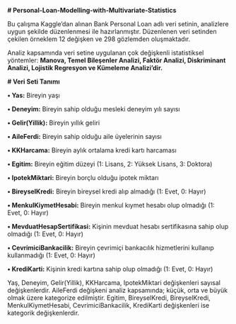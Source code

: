 **# Personal-Loan-Modelling-with-Multivariate-Statistics**

  Bu çalışma Kaggle’dan alınan Bank Personal Loan adlı veri setinin, 
analizlere uygun şekilde düzenlenmesi ile hazırlanmıştır. Düzenlenen veri setinden 
çekilen örneklem 12 değişken ve 298 gözlemden oluşmaktadır.


  Analiz kapsamında veri setine uygulanan çok değişkenli istatistiksel yöntemler: 
**Manova, Temel Bileşenler Analizi, Faktör Analizi, Diskriminant Analizi, Lojistik 
Regresyon ve Kümeleme Analizi’dir.**


**# Veri Seti Tanımı**

**• Yas:** Bireyin yaşı

**• Deneyim:** Bireyin sahip olduğu mesleki deneyim yılı sayısı

**• Gelir(Yillik):** Bireyin yıllık geliri

**• AileFerdi:** Bireyin sahip olduğu aile üyelerinin sayısı

**• KKHarcama:** Bireyin aylık ortalama kredi kartı harcaması

**• Egitim:** Bireyin eğitim düzeyi (1: Lisans, 2: Yüksek Lisans, 3: Doktora)

**• IpotekMiktari:** Bireyin borçlu olduğu ipotek miktarı

**• BireyselKredi:** Bireyin bireysel kredi alıp almadığı (1: Evet, 0: Hayır)

**• MenkulKiymetHesabi:** Bireyin menkul kıymet hesabı olup olmadığı (1: 
Evet, 0: Hayır)

**• MevduatHesapSertifikasi:** Kişinin mevduat hesabı sertifikasına sahip olup 
olmadığı (1: Evet, 0: Hayır)

**• CevrimiciBankacilik:** Bireyin çevrimiçi bankacılık hizmetlerini kullanıp 
kullanmadığı (1: Evet, 0: Hayır)

**• KrediKarti:** Kişinin kredi kartına sahip olup olmadığı (1: Evet, 0: Hayır)


  Yaş, Deneyim, Gelir(Yillik), KKHarcama, IpotekMiktari değişkenleri sayısal 
değişkenlerdir. AileFerdi değişkeni analiz kapsamında; küçük, orta ve büyük olmak 
üzere kategorize edilmiştir. Egitim, BireyselKredi, BireyselKredi, 
MenkulKiymetHesabi, CevrimiciBankacilik, KrediKarti değişkenleri ise kategorik 
değişkenlerdir. 



